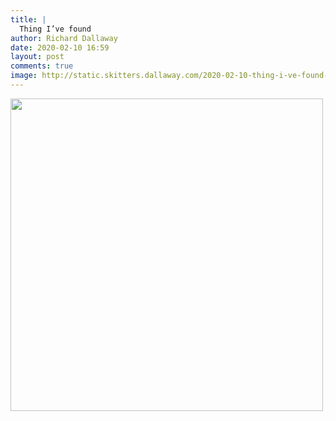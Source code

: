 ```yaml
---
title: |
  Thing I’ve found 
author: Richard Dallaway
date: 2020-02-10 16:59
layout: post
comments: true
image: http://static.skitters.dallaway.com/2020-02-10-thing-i-ve-found-thumb-1-IMG_0624.jpg
---
```


<div>
        <a href="http://static.skitters.dallaway.com/2020-02-10-thing-i-ve-found-fullsize-1-IMG_0624.jpg">
          <img src="http://static.skitters.dallaway.com/2020-02-10-thing-i-ve-found-thumb-1-IMG_0624.jpg" width="500" height="500"/>
        </a>
      </div>



 
      